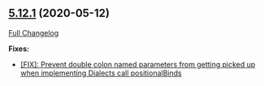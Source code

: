 ## [5.12.1](https://ugate.github.io/sqler/tree/v5.12.1) (2020-05-12)
[Full Changelog](https://ugate.github.io/sqler/compare/v5.12.0...v5.12.1)


__Fixes:__
* [[FIX]: Prevent double colon named parameters from getting picked up when implementing Dialects call positionalBinds](https://ugate.github.io/sqler/commit/5f707c612db3f26be877ac6d995bc9dfc2f555d3)